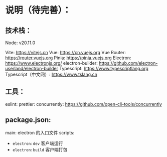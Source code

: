 # 说明（待完善）：

## 技术栈：

Node: v20.11.0

Vite: https://vitejs.cn
Vue: https://cn.vuejs.org
Vue Router: https://router.vuejs.org
Pinia: https://pinia.vuejs.org
Electron: https://www.electronjs.org/
electron-builder: https://github.com/electron-userland/electron-builder
Typescript: https://www.typescriptlang.org
Typescript（中文网）: https://www.tslang.cn

## 工具：

eslint:
prettier:
concurrently: https://github.com/open-cli-tools/concurrently

## package.json:

main: electron 的入口文件
scripts:
- `electron:dev` 客户端运行
- `electron:build` 客户端打包